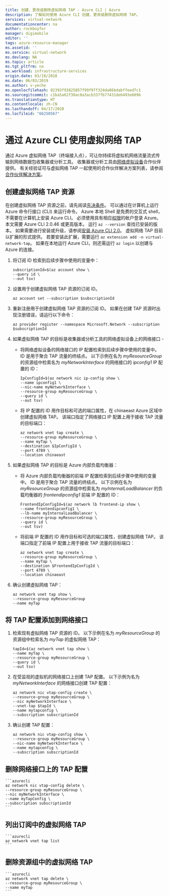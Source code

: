 ```yaml
---
title: 创建、更改或删除虚拟网络 TAP - Azure CLI | Azure
description: 了解如何使用 Azure CLI 创建、更改或删除虚拟网络 TAP。
services: virtual-network
documentationcenter: na
author: rockboyfor
manager: digimobile
editor: ''
tags: azure-resource-manager
ms.assetid: ''
ms.service: virtual-network
ms.devlang: NA
ms.topic: article
ms.tgt_pltfrm: na
ms.workload: infrastructure-services
origin.date: 03/18/2018
ms.date: 06/03/2019
ms.author: v-yeche
ms.openlocfilehash: 82393f93825857f99f97f324da86bdabffeed7c1
ms.sourcegitcommit: c1ba5a62f30ac0a3acb337fb77431de6493e6096
ms.translationtype: HT
ms.contentlocale: zh-CN
ms.lasthandoff: 04/17/2020
ms.locfileid: "66250567"
---
```

# <a name="work-with-a-virtual-network-tap-using-the-azure-cli"></a>通过 Azure CLI 使用虚拟网络 TAP

通过 Azure 虚拟网络 TAP（终端接入点），可让你持续将虚拟机网络流量流式传输到网络数据包收集器或分析工具。 收集器或分析工具由[网络虚拟设备](https://azure.microsoft.com/solutions/network-appliances/)合作伙伴提供。 有关经验证可与虚拟网络 TAP 一起使用的合作伙伴解决方案列表，请参阅[合作伙伴解决方案](virtual-network-tap-overview.md#virtual-network-tap-partner-solutions)。 

## <a name="create-a-virtual-network-tap-resource"></a>创建虚拟网络 TAP 资源

在创建虚拟网络 TAP 资源之前，请先阅读[先决条件](virtual-network-tap-overview.md#prerequisites)。 可以通过在计算机上运行 Azure 命令行接口 (CLI) 来运行命令。 Azure 本地 Shell 是免费的交互式 shell，不需要在计算机上安装 Azure CLI。 必须使用具有相应[权限](virtual-network-tap-overview.md#permissions)的帐户登录 Azure。 本文需要 Azure CLI 2.0.46 或更高版本。 运行 `az --version` 查找已安装的版本。 如果需要进行安装或升级，请参阅[安装 Azure CLI 2.0](https://docs.azure.cn/zh-cn/cli/install-azure-cli?view=azure-cli-latest)。 虚拟网络 TAP 目前以扩展的形式提供。 若要安装此扩展，需要运行 `az extension add -n virtual-network-tap`。 如果在本地运行 Azure CLI，则还需运行 `az login` 以创建与 Azure 的连接。

1. 将订阅 ID 检索到后续步骤中使用的变量中：

    ```azurecli
    subscriptionId=$(az account show \
    --query id \
    --out tsv)
    ```

2. 设置用于创建虚拟网络 TAP 资源的订阅 ID。

    ```azurecli
    az account set --subscription $subscriptionId
    ```

3. 重新注册用于创建虚拟网络 TAP 资源的订阅 ID。 如果在创建 TAP 资源时出现注册错误，请运行以下命令：

    ```azurecli
    az provider register --namespace Microsoft.Network --subscription $subscriptionId
    ```

4. 如果虚拟网络 TAP 的目标是收集器或分析工具的网络虚拟设备上的网络接口 -

    - 将网络虚拟设备的网络接口的 IP 配置检索到后续步骤中使用的变量中。 ID 是用于聚合 TAP 流量的终结点。 以下示例在名为 *myResourceGroup* 的资源组中检索名为 *myNetworkInterface* 的网络接口的 *ipconfig1* IP 配置的 ID：

        ```azurecli
        IpConfigId=$(az network nic ip-config show \
        --name ipconfig1 \
        --nic-name myNetworkInterface \
        --resource-group myResourceGroup \
        --query id \
        --out tsv)
        ```

    - 将 IP 配置的 ID 用作目标和可选的端口属性，在 chinaeast Azure 区域中创建虚拟网络 TAP。 该端口指定了网络接口 IP 配置上用于接收 TAP 流量的目标端口：  

        ```azurecli
        az network vnet tap create \
        --resource-group myResourceGroup \
        --name myTap \
        --destination $IpConfigId \
        --port 4789 \
        --location chinaeast
        ```

5. 如果虚拟网络 TAP 的目标是 Azure 内部负载均衡器：

    - 将 Azure 内部负载均衡器的前端 IP 配置检索到后续步骤中使用的变量中。 ID 是用于聚合 TAP 流量的终结点。 以下示例在名为 *myResourceGroup* 的资源组中检索名为 *myInternalLoadBalancer* 的负载均衡器的 *frontendipconfig1* 前端 IP 配置的 ID：

        ```azurecli
        FrontendIpConfigId=$(az network lb frontend-ip show \
        --name frontendipconfig1 \
        --lb-name myInternalLoadBalancer \
        --resource-group myResourceGroup \
        --query id \
        --out tsv)
        ```
    - 将前端 IP 配置的 ID 用作目标和可选的端口属性，创建虚拟网络 TAP。 该端口指定了前端 IP 配置上用于接收 TAP 流量的目标端口：  

        ```azurecli
        az network vnet tap create \
        --resource-group myResourceGroup \
        --name myTap \
        --destination $FrontendIpConfigId \
        --port 4789 \
        --location chinaeast
        ```

6. 确认创建虚拟网络 TAP：

    ```azurecli
    az network vnet tap show \
    --resource-group myResourceGroup
    --name myTap
    ```

## <a name="add-a-tap-configuration-to-a-network-interface"></a>将 TAP 配置添加到网络接口

1. 检索现有虚拟网络 TAP 资源的 ID。 以下示例在名为 *myResourceGroup* 的资源组中检索名为 *myTap* 的虚拟网络 TAP：

    ```azurecli
    tapId=$(az network vnet tap show \
    --name myTap \
    --resource-group myResourceGroup \
    --query id \
    --out tsv)
    ```

2. 在受监视的虚拟机的网络接口上创建 TAP 配置。 以下示例为名为 *myNetworkInterface* 的网络接口创建 TAP 配置：

    ```azurecli
    az network nic vtap-config create \
    --resource-group myResourceGroup \
    --nic myNetworkInterface \
    --vnet-tap $tapId \
    --name mytapconfig \
    --subscription subscriptionId
    ```

3. 确认创建 TAP 配置：

    ```azurecli
    az network nic vtap-config show \
    --resource-group myResourceGroup \
    --nic-name myNetworkInterface \
    --name mytapconfig \
    --subscription subscriptionId
    ```

## <a name="delete-the-tap-configuration-on-a-network-interface"></a>删除网络接口上的 TAP 配置

    ```azurecli
    az network nic vtap-config delete \
    --resource-group myResourceGroup \
    --nic myNetworkInterface \
    --name myTapConfig \
    --subscription subscriptionId
    ```

## <a name="list-virtual-network-taps-in-a-subscription"></a>列出订阅中的虚拟网络 TAP

    ```azurecli
    az network vnet tap list
    ```

## <a name="delete-a-virtual-network-tap-in-a-resource-group"></a>删除资源组中的虚拟网络 TAP

    ```azurecli
    az network vnet tap delete \
    --resource-group myResourceGroup \
    --name myTap
    ```
   
<!--Update_Description: new articles on tutorial tap virtual network cli -->
<!--ms.date: 06/03/2019-->